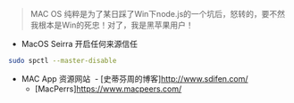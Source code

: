 > MAC OS 纯粹是为了某日踩了Win下node.js的一个坑后，怒转的，要不然我根本是Win的死忠！对了，我是黑苹果用户！

- MacOS Seirra 开启任何来源信任

```bash
sudo spctl --master-disable
```

- MAC App 资源网站
  - [史蒂芬周的博客]http://www.sdifen.com/
  - [MacPerrs]https://www.macpeers.com/

